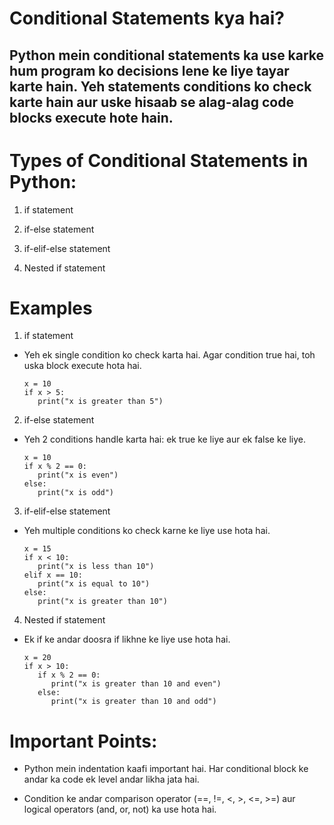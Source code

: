 # Conditional Statements kya hai?

## Python mein conditional statements ka use karke hum program ko decisions lene ke liye tayar karte hain. Yeh statements conditions ko check karte hain aur uske hisaab se alag-alag code blocks execute hote hain.

# Types of Conditional Statements in Python:
1. if statement

2. if-else statement

3. if-elif-else statement

4. Nested if statement



# Examples


1. if statement
- Yeh ek single condition ko check karta hai. Agar condition true hai, toh uska block execute hota hai.

      x = 10
      if x > 5:
         print("x is greater than 5")


2. if-else statement
- Yeh 2 conditions handle karta hai: ek true ke liye aur ek false ke liye.

      x = 10
      if x % 2 == 0:
         print("x is even")
      else:
         print("x is odd")

3. if-elif-else statement
- Yeh multiple conditions ko check karne ke liye use hota hai.

      x = 15
      if x < 10:
         print("x is less than 10")
      elif x == 10:
         print("x is equal to 10")
      else:
         print("x is greater than 10")


4. Nested if statement
- Ek if ke andar doosra if likhne ke liye use hota hai.

      x = 20
      if x > 10:
         if x % 2 == 0:
            print("x is greater than 10 and even")
         else:
            print("x is greater than 10 and odd")
   


# Important Points:
- Python mein indentation kaafi important hai. Har conditional block ke andar ka code ek level andar likha jata hai.

- Condition ke andar comparison operator
(==, !=, <, >, <=, >=) aur logical operators (and, or, not) ka use hota hai.